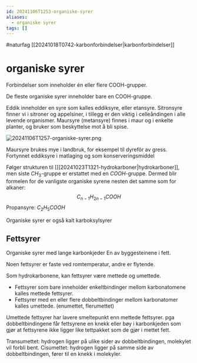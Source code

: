 ```yaml
---
id: 20241106T1253-organiske-syrer
aliases:
  - organiske syrer
tags: []
---
```


#naturfag [[20241018T0742-karbonforbindelser|karbonforbindelser]]

# organiske syrer

Forbindelser som inneholder én eller flere COOH-grupper.

De fleste organiske syrer inneholder bare en COOH-gruppe.

Eddik inneholder en syre som kalles eddiksyre, eller etansyre. Sitronsyre finner vi i sitroner og appelsiner, i tillegg er den viktig i celleåndingen i alle levende organismer. Maursyre (metansyre) finnes i maur og i enkelte planter, og bruker som beskyttelse mot å bli spise.

![20241106T1257-organiske-syrer.png](Assets/20241106T1257-organiske-syrer.png)

Maursyre brukes mye i landbruk, for eksempel til dyrefôr av gress.
Fortynnet eddiksyre i matlaging og som konserveringsmiddel

Følger strukturen til [[[20241023T1321-hydrokarboner|hydrokarboner]], men siste $CH_{3}$-gruppe er erstattet med en $COOH$-gruppe. Dermed blir formelen for de vanligste organiske syrene nesten det samme som for alkaner:
$$
C_{n-1}H_{2n-1}COOH
$$
Propansyre: $C_{2}H_{5}COOH$

Organiske syrer er også kalt karboksylsyrer

## Fettsyrer

Organiske syrer med lange karbonkjeder
En av byggesteinene i fett.

Noen fettsyrer er faste ved romtemperatur, andre er flytende.

Som hydrokarbonene, kan fettsyrer være mettede og umettede.

- Fettsyrer som bare inneholder enkeltbindinger mellom karbonatomene kalles mettede fettsyrer.
- Fettsyrer med en eller flere dobbeltbindinger mellom karbonatomer kalles umettede. (enumettet, flerumettet)

Umettede fettsyrer har lavere smeltepunkt enn mettede fettsyrer. pga dobbeltbindingene får fettsyrene en knekk eller bøy i karbonkjeden som gjør at fettsyrene ikke ligger like tettpakket som de gjør i mettet fett.

Transumettet: hydrogen ligger på ulike sider av dobbeltbindingen, molekylet vil forbli bent.
Cisumettet: hydrogen ligger på samme side av dobbeltbindingen, fører til en knekk i molekyler.
